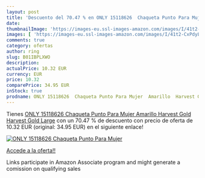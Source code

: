 ```yaml
---
layout: post
title: 'Descuento del 70.47 % en ONLY 15118626  Chaqueta Punto Para Mujer'
date: 
thumbnailImage: 'https://images-eu.ssl-images-amazon.com/images/I/41t2-CxPdyL._SL200_.jpg'
images: [ 'https://images-eu.ssl-images-amazon.com/images/I/41t2-CxPdyL._SL200_.jpg' ]
comments: true
category: ofertas
author: ring
slug: B01IBPLXWO
description:
actualPrice: 10.32 EUR
currency: EUR
price: 10.32
comparePrice: 34.95 EUR
inStock: true
prodname: ONLY 15118626  Chaqueta Punto Para Mujer  Amarillo  Harvest Gold Harvest Gold   Large
---
```


Tienes [ONLY 15118626  Chaqueta Punto Para Mujer  Amarillo  Harvest Gold Harvest Gold   Large](https://www.amazon.es/dp/B01IBPLXWO/?tag=tolees-21) con un 70.47 % de descuento con precio de oferta de 10.32 EUR (original: 34.95 EUR) en el siguiente enlace!

[![ONLY 15118626  Chaqueta Punto Para Mujer](https://images-eu.ssl-images-amazon.com/images/I/41t2-CxPdyL._SL200_.jpg)](https://www.amazon.es/dp/B01IBPLXWO/?tag=tolees-21)

[Accede a la oferta!!](https://www.amazon.es/dp/B01IBPLXWO/?tag=tolees-21)

Links participate in Amazon Associate program and might generate a comission on qualifying sales


